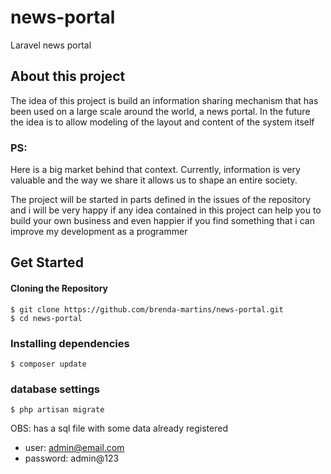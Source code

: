 # news-portal
Laravel news portal

## About this project

The idea of this project is build an information sharing mechanism that has been used on a large scale around the world, a news portal.
In the future the idea is to allow modeling of the layout and content of the system itself

### PS:
Here is a big market behind that context. Currently, information is very valuable and the way we share it allows us to shape an entire society.

The project will be started in parts defined in the issues of the repository
and i will be very happy if any idea contained in this project can help you to build your own business and even happier if you find something that i can improve my development as a programmer


## Get Started

#### Cloning the Repository

```
$ git clone https://github.com/brenda-martins/news-portal.git
$ cd news-portal
```

### Installing dependencies
 

```
$ composer update
```

### database settings

```
$ php artisan migrate
```


OBS: has a sql file with some data already registered

- user: admin@email.com
- password: admin@123

